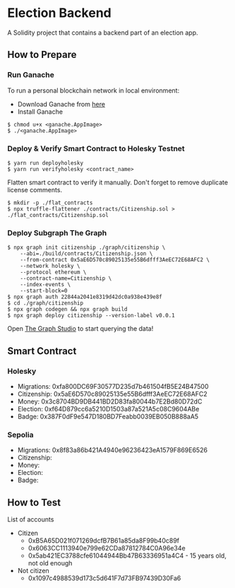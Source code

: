 # Election Backend
A Solidity project that contains a backend part of an election app.

## How to Prepare
### Run Ganache
To run a personal blockchain network in local environment:
- Download Ganache from [here](https://trufflesuite.com/ganache/index.html)
- Install Ganache
```shell
$ chmod u+x <ganache.AppImage>
$ ./<ganache.AppImage>
```

### Deploy & Verify Smart Contract to Holesky Testnet
```shell
$ yarn run deployholesky
$ yarn run verifyholesky <contract_name>
```
Flatten smart contract to verify it manually. Don't forget to remove duplicate license comments.
```shell
$ mkdir -p ./flat_contracts
$ npx truffle-flattener ./contracts/Citizenship.sol > ./flat_contracts/Citizenship.sol
```

### Deploy Subgraph The Graph
```shell
$ npx graph init citizenship ./graph/citizenship \
    --abi=./build/contracts/Citizenship.json \
    --from-contract 0x5aE6D570c89025135e55B6dfff3AeEC72E68AFC2 \
    --network holesky \
    --protocol ethereum \
    --contract-name=Citizenship \
    --index-events \
    --start-block=0
$ npx graph auth 22844a2041e8319d42dc0a938e439e8f
$ cd ./graph/citizenship
$ npx graph codegen && npx graph build
$ npx graph deploy citizenship --version-label v0.0.1
```
Open [The Graph Studio](https://thegraph.com/studio/subgraph/citizenship/playground) to start querying the data!

## Smart Contract
### Holesky
- Migrations: 0xfa800DC69F30577D235d7b461504fB5E24B47500
- Citizenship: 0x5aE6D570c89025135e55B6dfff3AeEC72E68AFC2
- Money: 0x3c8704BD9DB441BD2D83fa80044b7E2Bd80D72dC
- Election: 0xf64D879cc6a5210D1503a87a521A5c08C9604ABe
- Badge: 0x387F0dF9e547D180BD7Feabb0039EB050B888aA5
### Sepolia
- Migrations: 0x8f83a86b421A4940e96236423eA1579F869E6526
- Citizenship: 
- Money: 
- Election: 
- Badge: 

## How to Test
List of accounts
- Citizen
  - 0xB5A65D021f071269dcfB7B61a85da8F99b40c89f
  - 0x6063CC1113940e799e62CDa87812784C0A96e34e
  - 0x5ab421EC3788cfe61044944Bb47B63336951a4C4 - 15 years old, not old enough
- Not citizen
  - 0x1097c4988539d173c5d641F7d73FB97439D30Fa6
